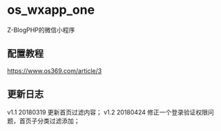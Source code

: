 # os_wxapp_one
Z-BlogPHP的微信小程序

## 配置教程  
<a href="https://www.os369.com/article/3" target="_blank">https://www.os369.com/article/3</a>

## 更新日志
v1.1 20180319 更新首页过滤内容；
v1.2 20180424 修正一个登录验证权限问题，首页子分类过滤添加；
